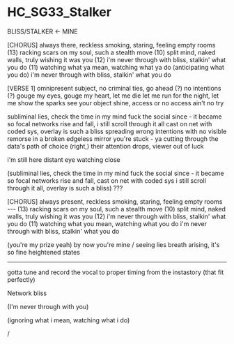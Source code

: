 # HC_SG33_Stalker

BLISS/STALKER <-
MINE

[CHORUS]
always there, reckless smoking, staring, feeling empty rooms (13)
racking scars on my soul, such a stealth move (10)
split mind, naked walls, truly wishing it was you (12)
i'm never through with bliss, stalkin' what you do (11)
watching what ya mean, watching what ya do (anticipating what you do)
i'm never through with bliss, stalkin' what you do

[VERSE 1]
omnipresent subject, no criminal ties, go ahead (?) no intentions (?)
gouge my eyes, gouge my heart, let me die
let me run for the night, let me show the sparks
see your object shine, access or no access ain't no try

subliminal lies, check the time in my mind
fuck the social since - it became so focal
networks rise and fall, i still scroll through it all
cast on net with coded sys, overlay is such a bliss
spreading wrong intentions with no visible remorse 
in a broken edgeless mirror you're stuck - ya
cutting through the data's path of choice
(right,) their attention drops, viewer out of luck

i'm still here 
distant eye watching close

(subliminal lies, check the time in my mind
fuck the social since - it became so focal
networks rise and fall, cast on net with coded sys
i still scroll through it all, overlay is such a bliss) ???

[CHORUS]
always present, reckless smoking, staring, feeling empty rooms --- (13)
racking scars on my soul, such a stealth move (10)
split mind, naked walls, truly wishing it was you (12)
i'm never through with bliss, stalkin' what you do (11)
watching what you mean, watching what you do 
i'm never through with bliss, stalkin' what you do

(you're my prize yeah)
by now you're mine / seeing lies
breath arising, it's so fine
heightened states


---
gotta tune and record the vocal to proper timing from the instastory (that fit perfectly)

Network bliss

(I'm never through with you)

(ignoring what i mean, watching what i do)

/
